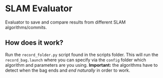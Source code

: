 # SLAM Evaluator
Evaluator to save and compare results from different SLAM algorithms/commits.

## How does it work?
Run the ``record_folder.py`` script found in the scripts folder.
This will run the ``record_bag.launch`` where you can specify via the ``config`` folder which algorithm and parameters are you using.
****Important:**** the algorithms have to detect when the bag ends and *end naturally* in order to work.
